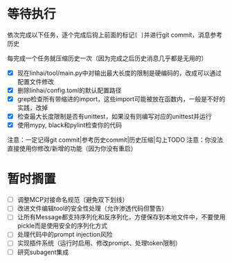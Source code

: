 # 等待执行

依次完成以下任务，逐个完成后钩上前面的标记`[ ]`并进行git commit，消息参考历史

每完成一个任务就压缩历史一次（因为完成之后历史消息几乎都是无用的）

- [x] 现在linhai/tool/main.py中对输出最大长度的限制是硬编码的，改成可以通过配置文件修改
- [x] 删除linhai/config.toml的默认配置路径
- [x] grep检查所有带缩进的import，这些import可能被放在函数内，一般是不好的实践，改掉
- [x] 检查最大长度限制是否有unittest，如果没有则编写对应的unittest并运行
- [x] 使用mypy, black和pylint检查你的代码

注意：一定记得git commit|参考历史commit|历史压缩|勾上TODO
注意：你没法直接使用你修改/新增的功能（因为你没有重启）

# 暂时搁置

- [ ] 调整MCP对接命名规范（避免双下划线）
- [ ] 改进文件编辑tool的安全性处理（允许渗透代码但警告）
- [ ] 让所有Message都支持序列化和反序列化，方便保存到本地文件中，不要使用pickle而是使用安全的序列化方式
- [ ] 处理代码中的prompt injection风险
- [ ] 实现插件系统（运行时启用、修改prompt、处理token限制）
- [ ] 研究subagent集成

